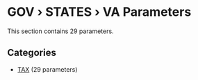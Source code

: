 # GOV › STATES › VA Parameters

This section contains 29 parameters.

## Categories

- [TAX](tax/index.md) (29 parameters)
